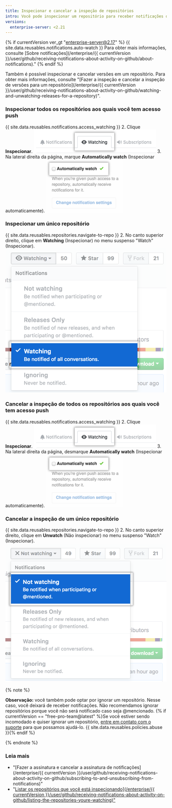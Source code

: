 ```yaml
---
title: Inspecionar e cancelar a inspeção de repositórios
intro: Você pode inspecionar um repositório para receber notificações de novos problemas e pull requests que sejam criados. Também pode cancelar a inspeção quando não quiser mais receber notificações sobre esse repositório específico.
versions:
  enterprise-server: <2.21
---
```


{% if currentVersion ver_gt "enterprise-server@2.17" %}
{{ site.data.reusables.notifications.auto-watch }} Para obter mais informações, consulte [Sobre notificações](/enterprise/{{ currentVersion }}/user/github/receiving-notifications-about-activity-on-github/about-notifications)."
{% endif %}

Também é possível inspecionar e cancelar versões em um repositório. Para obter mais informações, consulte "[Fazer a inspeção e cancelar a inspeção de versões para um repositório](/enterprise/{{ currentVersion }}/user/github/receiving-notifications-about-activity-on-github/watching-and-unwatching-releases-for-a-repository)".

### Inspecionar todos os repositórios aos quais você tem acesso push

{{ site.data.reusables.notifications.access_watching }}
2. Clique **Inspecionar**. ![Lista de repositórios inspecionados](/assets/images/help/notifications/notifications-watching-tab.png)
3. Na lateral direita da página, marque **Automatically watch** (Inspecionar automaticamente). ![Caixa de seleção para configurar repositórios automaticamente](/assets/images/help/notifications/ent-automatically-watch-repos.png)

### Inspecionar um único repositório

{{ site.data.reusables.repositories.navigate-to-repo }}
2. No canto superior direito, clique em **Watching** (Inspecionar) no menu suspenso "Watch" (Inspecionar). ![Opções de inspeção em um menu suspenso para repositórios](/assets/images/help/notifications/watch-repository.png)

### Cancelar a inspeção de todos os repositórios aos quais você tem acesso push

{{ site.data.reusables.notifications.access_watching }}
2. Clique **Inspecionar**. ![Lista de repositórios inspecionados](/assets/images/help/notifications/notifications-watching-tab.png)
3. Na lateral direita da página, desmarque **Automatically watch** (Inspecionar automaticamente). ![Caixa de seleção para configurar repositórios automaticamente](/assets/images/help/notifications/ent-automatically-watch-repos.png)

### Cancelar a inspeção de um único repositório

{{ site.data.reusables.repositories.navigate-to-repo }}
2. No canto superior direito, clique em **Unwatch** (Não inspecionar) no menu suspenso "Watch" (Inspecionar). ![Opções de inspeção em um menu suspenso para repositórios](/assets/images/help/notifications/unwatch-repository.png)

{% note %}

**Observação:** você também pode optar por ignorar um repositório. Nesse caso, você deixará de receber notificações. Não recomendamos ignorar repositórios porque você não será notificado caso seja @mencionado. {% if currentVersion == "free-pro-team@latest" %}Se você estiver sendo incomodado e quiser ignorar um repositório, [entre em contato com o suporte](/contact) para que possamos ajudá-lo. {{ site.data.reusables.policies.abuse }}{% endif %}

{% endnote %}

### Leia mais

- "[Fazer a assinatura e cancelar a assinatura de notificações](/enterprise/{{ currentVersion }}/user/github/receiving-notifications-about-activity-on-github/subscribing-to-and-unsubscribing-from-notifications)"
- "<a href="/enterprise/[/user/github/receiving-notifications-about-activity-on-github/listing-the-repositories-youre-watching">Listar os repositórios que você está inspecionando](/enterprise/{{ currentVersion }}/user/github/receiving-notifications-about-activity-on-github/listing-the-repositories-youre-watching)"
